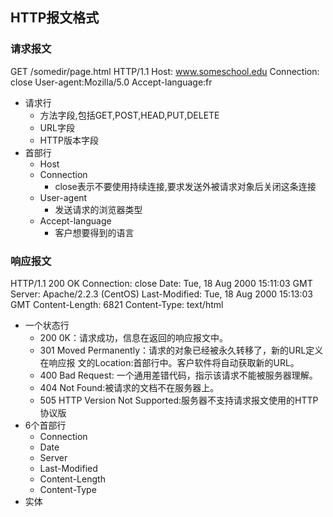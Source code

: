 ## HTTP报文格式

### 请求报文

GET /somedir/page.html HTTP/1.1
Host: www.someschool.edu
Connection: close
User-agent:Mozilla/5.0
Accept-language:fr

- 请求行
  - 方法字段,包括GET,POST,HEAD,PUT,DELETE
  - URL字段
  - HTTP版本字段
 - 首部行
   - Host
   - Connection
     - close表示不要使用持续连接,要求发送外被请求对象后关闭这条连接
   - User-agent
     - 发送请求的浏览器类型
   - Accept-language
     - 客户想要得到的语言
	 
### 响应报文

HTTP/1.1 200 OK
Connection: close
Date: Tue, 18 Aug 2000 15:11:03 GMT
Server: Apache/2.2.3 (CentOS)
Last-Modified: Tue, 18 Aug 2000 15:13:03 GMT
Content-Length: 6821
Content-Type: text/html

- 一个状态行
  - 200 0K：请求成功，信息在返回的响应报文中。 
  - 301 Moved Permanently：请求的对象已经被永久转移了，新的URL定义在响应报 文的Location:首部行中。客户软件将自动获取新的URL。
  -  400 Bad Request: 一个通用差错代码，指示该请求不能被服务器理解。 
  -  404 Not Found:被请求的文档不在服务器上。 
  -  505 HTTP Version Not Supported:服务器不支持请求报文使用的HTTP协议版
- 6个首部行
  - Connection
  - Date
  - Server
  - Last-Modified
  - Content-Length
  - Content-Type
- 实体